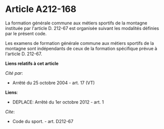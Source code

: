 # Article A212-168

La formation générale commune aux métiers sportifs de la montagne instituée par l'article D. 212-67 est organisée suivant les
modalités définies par le présent code. 

Les examens de formation générale commune aux métiers sportifs de la montagne sont indépendants de ceux de la formation
spécifique prévue à l'article D. 212-67.

**Liens relatifs à cet article**

_Cité par_:

  - Arrêté du 25 octobre 2004 - art. 17 (VT)

**Liens**:

  - DEPLACE: Arrêté du 1er octobre 2012 - art. 1

_Cite_:

  - Code du sport. - art. D212-67
